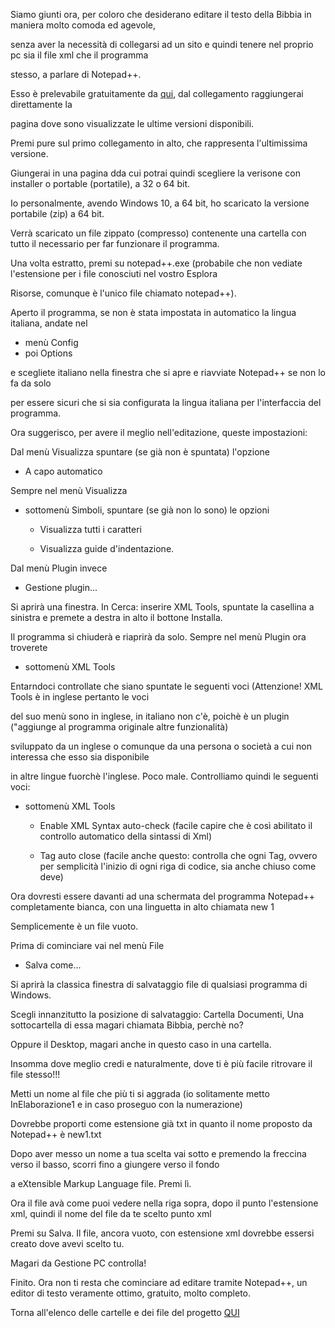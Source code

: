Siamo giunti ora, per coloro che desiderano editare il testo della Bibbia in maniera molto comoda ed agevole, 

senza aver la necessità di collegarsi ad un sito e quindi tenere nel proprio pc sia il file xml che il programma

stesso, a parlare di Notepad++.

Esso è prelevabile gratuitamente da [qui](https://notepad-plus-plus.org/downloads/), dal collegamento raggiungerai direttamente la 

pagina dove sono visualizzate le ultime versioni disponibili.

Premi pure sul primo collegamento in alto, che rappresenta l'ultimissima versione.

Giungerai in una pagina dda cui potrai quindi scegliere la verisone con installer o portable (portatile), a 32 o 64 bit.

Io personalmente, avendo Windows 10, a 64 bit, ho scaricato la versione portabile (zip) a 64 bit.

Verrà scaricato un file zippato (compresso) contenente una cartella con tutto il necessario per far funzionare il programma.

Una volta estratto, premi su notepad++.exe (probabile che non vediate l'estensione per i file conosciuti nel vostro Esplora

Risorse, comunque è l'unico file chiamato notepad++).

Aperto il programma, se non è stata impostata in automatico la lingua italiana, andate nel

* menù Config
 * poi Options
 
e scegliete italiano nella finestra che si apre e riavviate Notepad++ se non lo fa da solo

per essere sicuri che si sia configurata la lingua italiana per l'interfaccia del programma.

Ora suggerisco, per avere il meglio nell'editazione, queste impostazioni:

Dal menù Visualizza spuntare (se già non è spuntata) l'opzione

* A capo automatico

Sempre nel menù Visualizza 

* sottomenù Simboli, spuntare (se già non lo sono) le opzioni

  * Visualizza tutti i caratteri 

  * Visualizza guide d'indentazione. 

Dal menù Plugin invece

* Gestione plugin...

Si aprirà una finestra. In Cerca: inserire XML Tools, spuntate la casellina a sinistra e premete a destra in alto il bottone Installa.

Il programma si chiuderà e riaprirà da solo. Sempre nel menù Plugin ora troverete 

* sottomenù XML Tools

Entarndoci controllate che siano spuntate le seguenti voci (Attenzione! XML Tools è in inglese pertanto le voci

del suo menù sono in inglese, in italiano non c'è, poichè è un plugin ("aggiunge al programma originale altre funzionalità)

sviluppato da un inglese o comunque da una persona o società a cui non interessa che esso sia disponibile

in altre lingue fuorchè l'inglese. Poco male. Controlliamo quindi le seguenti voci:

* sottomenù XML Tools

  * Enable XML Syntax auto-check (facile capire che è così abilitato il controllo automatico della sintassi di Xml) 

  * Tag auto close (facile anche questo: controlla che ogni Tag, ovvero per semplicità l'inizio di ogni riga di codice, sia anche chiuso come deve)

Ora dovresti essere davanti ad una schermata del programma Notepad++ completamente bianca, con una linguetta in alto chiamata new 1

Semplicemente è un file vuoto. 

Prima di cominciare vai nel menù File

* Salva come...

Si aprirà la classica finestra di salvataggio file di qualsiasi programma di Windows.

Scegli innanzitutto la posizione di salvataggio: Cartella Documenti, Una sottocartella di essa magari chiamata Bibbia, perchè no?

Oppure il Desktop, magari anche in questo caso in una cartella.

Insomma dove meglio credi e naturalmente, dove ti è più facile ritrovare il file stesso!!!

Metti un nome al file che più ti si aggrada (io solitamente metto InElaborazione1 e in caso proseguo con la numerazione)

Dovrebbe proporti come estensione già txt in quanto il nome proposto da Notepad++ è new1.txt

Dopo aver messo un nome a tua scelta vai sotto e premendo la freccina verso il basso, scorri fino a giungere verso il fondo

a eXtensible Markup Language file. Premi lì.

Ora il file avà come puoi vedere nella riga sopra, dopo il punto l'estensione xml, quindi il nome del file da te scelto punto xml

Premi su Salva. Il file, ancora vuoto, con estensione xml dovrebbe essersi creato dove avevi scelto tu.

Magari da Gestione PC controlla!

Finito. Ora non ti resta che cominciare ad editare tramite Notepad++, un editor di testo veramente ottimo, gratuito, molto completo.

Torna all'elenco delle cartelle e dei file del progetto [QUI](https://github.com/EmanueleTinari/OsisITA_LAT)

